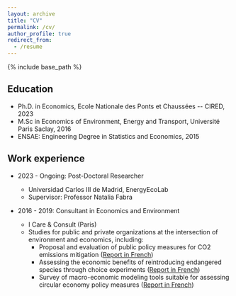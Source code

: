 ```yaml
---
layout: archive
title: "CV"
permalink: /cv/
author_profile: true
redirect_from:
  - /resume
---
```


{% include base_path %}

Education
------
* Ph.D. in Economics, Ecole Nationale des Ponts et Chaussées -- CIRED, 2023
* M.Sc in Economics of Environment, Energy and Transport, Université Paris Saclay, 2016
* ENSAE: Engineering Degree in Statistics and Economics, 2015

Work experience
------
* 2023 - Ongoing: Post-Doctoral Researcher
  * Universidad Carlos III de Madrid, EnergyEcoLab
  * Supervisor: Professor Natalia Fabra

* 2016 - 2019: Consultant in Economics and Environment
  * I Care & Consult (Paris)
  * Studies for public and private organizations at the intersection of environment and economics, including:
    * Proposal and evaluation of public policy measures for CO2 emissions mitigation ([Report in French](https://www.bioenergie-promotion.fr/wp-content/uploads/2017/11/ademe_bc_010306.pdf))
    * Assessing the economic benefits of reintroducing endangered species through choice experiments ([Report in French](https://www.ecologie.gouv.fr/sites/default/files/Efese%20-%20Recommandations%20%C3%A0%20partir%20du%20cas%20de%20la%20r%C3%A9introduction%20des%20vautours.pdf))
    * Survey of macro-economic modeling tools suitable for assessing circular economy policy measures ([Report in French](https://librairie.ademe.fr/dechets-economie-circulaire/817-modelisation-macroeconomique-appliquee-a-l-economie-circulaire.html))
